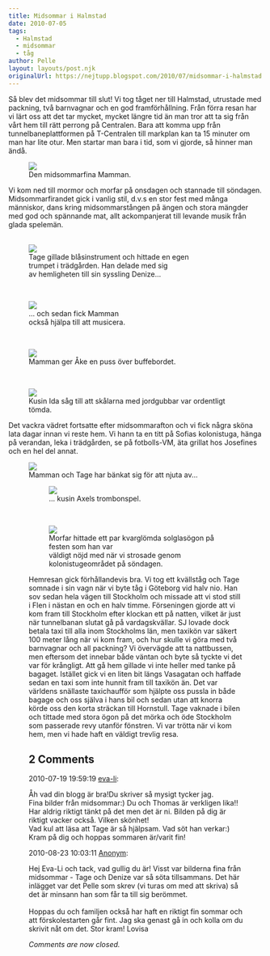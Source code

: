 ```yaml
---
title: Midsommar i Halmstad
date: 2010-07-05
tags: 
  - Halmstad
  - midsommar
  - tåg	
author: Pelle
layout: layouts/post.njk
originalUrl: https://nejtupp.blogspot.com/2010/07/midsommar-i-halmstad.html
---
```


Så blev det midsommar till slut! Vi tog tåget ner till Halmstad, utrustade med packning, två barnvagnar och en god framförhållning. Från förra resan har vi lärt oss att det tar mycket, mycket längre tid än man tror att ta sig från vårt hem till rätt perrong på Centralen. Bara att komma upp från tunnelbaneplattformen på T-Centralen till markplan kan ta 15 minuter om man har lite otur. Men startar man bara i tid, som vi gjorde, så hinner man ändå.

<figure>
	<img src="../../../img/2010/07/Midsommarafton-_MG_1151.jpg"><br>
	<figcaption>Den midsommarfina Mamman.</figcaption>
</figure>

Vi kom ned till mormor och morfar på onsdagen och stannade till söndagen. Midsommarfirandet gick i vanlig stil, d.v.s en stor fest med många människor, dans kring midsommarstången på ängen och stora mängder med god och spännande mat, allt ackompanjerat till levande musik från glada spelemän.<br></div></div><br><figure>
	<img src="../../../img/2010/07/Midsommarafton-_MG_1184.jpg">
	<figcaption>Tage gillade blåsinstrument och hittade en egen<br>trumpet i trädgården. Han delade med sig<br>av hemligheten till sin syssling Denize...</figcaption>
</figure>

<br><figure>
	<img src="../../../img/2010/07/Midsommarafton-_MG_1188.jpg"><br>
	<figcaption>... och sedan fick Mamman<br>också hjälpa till att musicera.</figcaption>
</figure>

<br><figure>
	<img src="../../../img/2010/07/Midsommarafton-_MG_1218.jpg"><br>
	<figcaption>Mamman ger Åke en puss över buffebordet.</figcaption>
</figure>

<br><figure>
	<img src="../../../img/2010/07/Midsommarafton-_MG_1229.jpg"><br>
	<figcaption>Kusin Ida såg till att skålarna med jordgubbar var ordentligt tömda.</figcaption>
</figure>

Det vackra vädret fortsatte efter midsommarafton och vi fick några sköna lata dagar innan vi reste hem. Vi hann ta en titt på Sofias kolonistuga, hänga på verandan, leka i trädgården, se på fotbolls-VM, äta grillat hos Josefines och en hel del annat.

<figure>
	<img src="../../../img/2010/07/S%C3%B6ndag+i+Halmstad-_MG_1261.jpg"><br></a>
	<figcaption>Mamman och Tage har bänkat sig för att njuta av...</span>

<figure>
	<img src="../../../img/2010/07/S%C3%B6ndag+i+Halmstad-_MG_1266.jpg"><br>
	<figcaption>... kusin Axels trombonspel.</figcaption>
</figure>

<br><figure>
	<img src="../../../img/2010/07/S%C3%B6ndag+i+Halmstad-_MG_1278.jpg"><br></a>
	<figcaption>Morfar hittade ett par kvarglömda solglasögon på festen som han var<br>väldigt nöjd med när vi strosade genom kolonistugeområdet på söndagen.</figcaption>
</figure>Hemresan gick förhållandevis bra. Vi tog ett kvällståg och Tage somnade i sin vagn när vi byte tåg i Göteborg vid halv nio. Han sov sedan hela vägen till Stockholm och missade att vi stod still i Flen i nästan en och en halv timme. Förseningen gjorde att vi kom fram till Stockholm efter klockan ett på natten, vilket är just när tunnelbanan slutat gå på vardagskvällar. SJ lovade dock betala taxi till alla inom Stockholms län, men taxikön var säkert 100 meter lång när vi kom fram, och hur skulle vi göra med två barnvagnar och all packning? Vi övervägde att ta nattbussen, men eftersom det innebar både väntan och byte så tyckte vi det var för krångligt. Att gå hem gillade vi inte heller med tanke på bagaget. Istället gick vi en liten bit längs Vasagatan och haffade sedan en taxi som inte hunnit fram till taxikön än. Det var världens snällaste taxichaufför som hjälpte oss pussla in både bagage och oss själva i hans bil och sedan utan att knorra körde oss den korta sträckan till Hornstull. Tage vaknade i bilen och tittade med stora ögon på det mörka och öde Stockholm som passerade revy utanför fönstren. Vi var trötta när vi kom hem, men vi hade haft en väldigt trevlig resa.

<div class="comments">
	<div class="comments-header"><h2>2 Comments</h2></div>
	<div class="comments-body">
			<div class="comment" id="comment-3124103548133878669">
				<p class="comment-header">
					<date datetime="2010-07-19T19:59:19.130+02:00">2010-07-19 19:59:19</date> 
					<a href="undefined" rel="nofollow">eva-li</a>:
				</p>
				<div class="comment-content"><p>Åh vad din blogg är bra!Du skriver så mysigt tycker jag.<br /> Fina bilder från midsommar:) Du och Thomas är verkligen lika!! Har aldrig riktigt tänkt på det men det är ni. Bilden på dig är riktigt vacker också. Vilken skönhet!<br /> Vad kul att läsa att Tage är så hjälpsam. Vad söt han verkar:)<br />Kram på dig och hoppas sommaren är/varit fin!</p></div>
				<div class="comment-footer"></div>
			</div>
			<div class="comment" id="comment-6233783378273664210">
				<p class="comment-header">
					<date datetime="2010-08-23T10:03:11.215+02:00">2010-08-23 10:03:11</date> 
					<a href="undefined" rel="nofollow">Anonym</a>:
				</p>
				<div class="comment-content"><p>Hej Eva-Li och tack, vad gullig du är! Visst var bilderna fina från midsommar - Tage och Denize var så söta tillsammans. Det här inlägget var det Pelle som skrev (vi turas om med att skriva) så det är minsann han som får ta till sig berömmet.<br /><br />Hoppas du och familjen också har haft en riktigt fin sommar och att förskolestarten går fint. Jag ska genast gå in och kolla om du skrivit nåt om det. Stor kram! Lovisa</p></div>
				<div class="comment-footer"></div>
			</div></div>
	<p class="comments-footer"><em>Comments are now closed.</em></p>
</div>